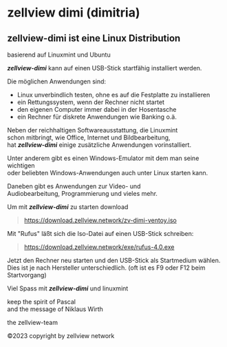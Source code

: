 # zellview dimi (dimitria)

## zellview-dimi ist eine Linux Distribution  
basierend auf Linuxmint und Ubuntu  
  
***zellview-dimi***  kann auf einen USB-Stick startfähig installiert werden.  
  
Die möglichen Anwendungen sind:  
- Linux unverbindlich testen, ohne es auf die Festplatte zu installieren  
- ein Rettungssystem, wenn der Rechner nicht startet  
- den eigenen Computer immer dabei in der Hosentasche  
- ein Rechner für diskrete Anwendungen wie Banking o.ä.  
  
Neben der reichhaltigen Softwareausstattung, die Linuxmint  
schon mitbringt, wie Office, Internet und Bildbearbeitung,  
hat ***zellview-dimi*** einige zusätzliche Anwendungen vorinstalliert.  
  
Unter anderem gibt es einen Windows-Emulator mit dem man seine wichtigen  
oder beliebten Windows-Anwendungen auch unter Linux starten kann.  

Daneben gibt es Anwendungen zur Video- und  
Audiobearbeitung, Programmierung und vieles mehr.  

Um mit ***zellview-dimi*** zu starten download  
>https://download.zellview.network/zv-dimi-ventoy.iso  

Mit "Rufus" läßt sich die Iso-Datei auf einen USB-Stick schreiben:  
  
>https://download.zellview.network/exe/rufus-4.0.exe  

Jetzt den Rechner neu starten und den USB-Stick als Startmedium wählen.  
Dies ist je nach Hersteller unterschiedlich. (oft ist es F9 oder F12 beim Startvorgang)  
  
Viel Spass mit ***zellview-dimi*** und linuxmint  

keep the spirit of Pascal  
and the message of Niklaus Wirth  

the zellview-team  

©2023 copyright by zellview network  